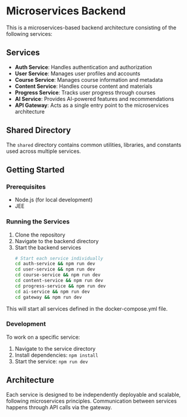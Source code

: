 # Microservices Backend

This is a microservices-based backend architecture consisting of the following services:

## Services

- **Auth Service**: Handles authentication and authorization
- **User Service**: Manages user profiles and accounts
- **Course Service**: Manages course information and metadata
- **Content Service**: Handles course content and materials
- **Progress Service**: Tracks user progress through courses
- **AI Service**: Provides AI-powered features and recommendations
- **API Gateway**: Acts as a single entry point to the microservices architecture

## Shared Directory

The `shared` directory contains common utilities, libraries, and constants used across multiple services.

## Getting Started

### Prerequisites
- Node.js (for local development)
- JEE


### Running the Services

1. Clone the repository
2. Navigate to the backend directory
3. Start the backend services
   ```bash
   # Start each service individually
   cd auth-service && npm run dev
   cd user-service && npm run dev
   cd course-service && npm run dev
   cd content-service && npm run dev
   cd progress-service && npm run dev
   cd ai-service && npm run dev
   cd gateway && npm run dev
   ```

This will start all services defined in the docker-compose.yml file.

### Development

To work on a specific service:

1. Navigate to the service directory
2. Install dependencies: `npm install`
3. Start the service: `npm run dev`

## Architecture

Each service is designed to be independently deployable and scalable, following microservices principles. Communication between services happens through API calls via the gateway. 